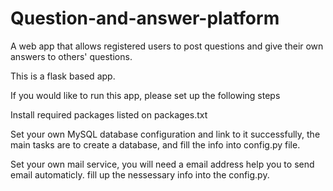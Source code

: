 # Question-and-answer-platform
A web app that allows registered users to post questions and give their own answers to others' questions.

This is a flask based app.

If you would like to run this app, please set up the following steps

Install required packages listed on packages.txt

Set your own MySQL database configuration and link to it successfully, the main tasks are to create a database, and fill the info into config.py file.

Set your own mail service, you will need a email address help you to send email automaticly. fill up the nessessary info into the config.py.
